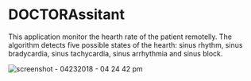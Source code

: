 # DOCTORAssitant

This application monitor the hearth rate of the patient remotelly. The algorithm detects five possible states of the hearth: sinus rhythm, sinus bradycardia, sinus tachycardia, sinus arrhythmia and sinus block. 

![screenshot - 04232018 - 04 24 42 pm](https://user-images.githubusercontent.com/20651961/39151409-248a724a-4713-11e8-82b3-e1a689d3b5cf.png)


